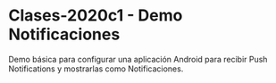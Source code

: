 # Clases-2020c1 - Demo Notificaciones
Demo básica para configurar una aplicación Android para recibir Push Notifications y mostrarlas como Notificaciones.
